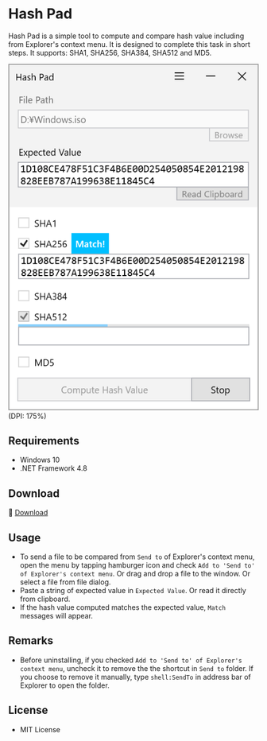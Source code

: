 ﻿# Hash Pad

Hash Pad is a simple tool to compute and compare hash value including from Explorer's context menu. It is designed to complete this task in short steps. It supports: SHA1, SHA256, SHA384, SHA512 and MD5.

![Screenshot](Images/Screenshot_main.png)<br>
(DPI: 175%)

## Requirements

 * Windows 10
 * .NET Framework 4.8

## Download

:floppy_disk: [Download](https://github.com/emoacht/HashPad/releases/latest)

## Usage

 - To send a file to be compared from `Send to` of Explorer's context menu, open the menu by tapping hamburger icon and check `Add to 'Send to' of Explorer's context menu`. Or drag and drop a file to the window. Or select a file from file dialog.
 - Paste a string of expected value in `Expected Value`. Or read it directly from clipboard.
 - If the hash value computed matches the expected value, `Match` messages will appear.

## Remarks

 - Before uninstalling, if you checked `Add to 'Send to' of Explorer's context menu`, uncheck it to remove the the shortcut in `Send to` folder. If you choose to remove it manually, type `shell:SendTo` in address bar of Explorer to open the folder.

## License

 - MIT License
